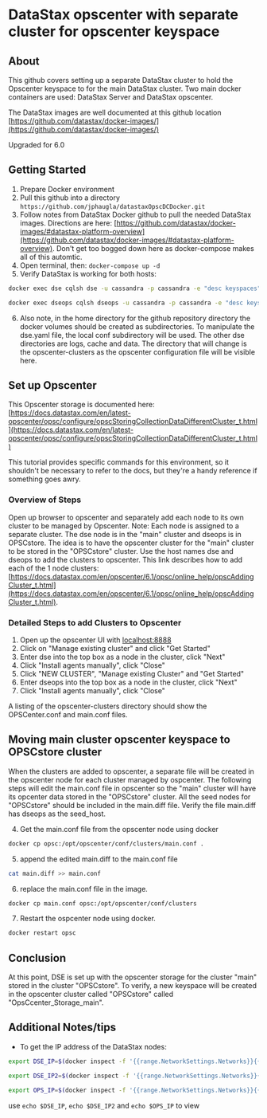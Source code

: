 # DataStax opscenter with separate cluster for opscenter keyspace

## About

This github covers setting up a separate DataStax cluster to hold the Opscenter keyspace to for the main DataStax cluster.  Two main docker containers are used:   DataStax Server and DataStax opscenter.


The DataStax images are well documented at this github location  [https://github.com/datastax/docker-images/](https://github.com/datastax/docker-images/)

Upgraded for 6.0

## Getting Started
1. Prepare Docker environment
2. Pull this github into a directory  `https://github.com/jphaugla/datastaxOpscDCDocker.git`
3. Follow notes from DataStax Docker github to pull the needed DataStax images.  Directions are here:  [https://github.com/datastax/docker-images/#datastax-platform-overview](https://github.com/datastax/docker-images/#datastax-platform-overview).  Don't get too bogged down here as docker-compose makes all of this automtic.  
4. Open terminal, then: `docker-compose up -d`
5. Verify DataStax is working for both hosts:
```bash
docker exec dse cqlsh dse -u cassandra -p cassandra -e "desc keyspaces";
```
```bash
docker exec dseops cqlsh dseops -u cassandra -p cassandra -e "desc keyspaces"
```
6. Also note, in the home directory for the github repository directory the docker volumes should be created as subdirectories.  To manipulate the dse.yaml file, the local conf subdirectory will be used.  The other dse directories are logs, cache and data.  The directory that will change is the opscenter-clusters as the opscenter configuration file will be visible here.

## Set up Opscenter

This Opscenter storage is documented here:  
[https://docs.datastax.com/en/latest-opscenter/opsc/configure/opscStoringCollectionDataDifferentCluster_t.html](https://docs.datastax.com/en/latest-opscenter/opsc/configure/opscStoringCollectionDataDifferentCluster_t.html)

This tutorial provides specific commands for this environment, so it shouldn't be necessary to refer to the docs, but they're a handy reference if something goes awry.  

### Overview of Steps

Open up browser to opscenter and separately add each node to its own cluster to be managed by Opscenter.  Note:   Each node is assigned to a separate cluster.  The dse node is in the "main" cluster and dseops is in OPSCstore.  The idea is to have the opscenter cluster for the "main" cluster to be stored in the "OPSCstore" cluster.  Use the host names dse and dseops to add the clusters to opscenter.  This link describes how to add each of the 1 node clusters:
[https://docs.datastax.com/en/opscenter/6.1/opsc/online_help/opscAddingCluster_t.html](https://docs.datastax.com/en/opscenter/6.1/opsc/online_help/opscAddingCluster_t.html).  

### Detailed Steps to add Clusters to Opscenter

1. Open up the opscenter UI with [localhost:8888](localhost:8888)
2. Click on "Manage existing cluster" and click "Get Started"
3. Enter dse into the top box as a node in the cluster, click "Next" 
4. Click "Install agents manually", click "Close"
5. Click "NEW CLUSTER", "Manage existing Cluster" and "Get Started"
6. Enter dseops into the top box as a node in the cluster, click "Next" 
7. Click "Install agents manually", click "Close"

A listing of the opscenter-clusters directory should show the OPSCenter.conf and main.conf files.

## Moving main cluster opscenter keyspace to OPSCstore cluster

When the clusters are added to opscenter, a separate file will be created in the opscenter node for each cluster managed by ospcenter.  The following steps will edit the main.conf file in opscenter so the "main" cluster will have its opcenter data stored in the "OPSCstore" cluster.  All the seed nodes for "OPSCstore" should be included in the main.diff file.  Verify the file main.diff has dseops as the seed_host. 

4. Get the main.conf file from the opscenter node using docker
```bash
docker cp opsc:/opt/opscenter/conf/clusters/main.conf .
```
5. append the edited main.diff to the main.conf file
```bash
cat main.diff >> main.conf
```
6. replace the main.conf file in the image.  
```bash
docker cp main.conf opsc:/opt/opscenter/conf/clusters
```
7. Restart the ospcenter node using docker.  
```bash
docker restart opsc
```
## Conclusion
At this point, DSE is set up with the opscenter storage for the cluster "main" stored in the cluster "OPSCstore".  To verify, a new keyspace will be created in the opscenter cluster called "OPSCstore" called "OpsCcenter_Storage_main".

##  Additional Notes/tips

* To get the IP address of the DataStax nodes:
```bash
export DSE_IP=$(docker inspect -f '{{range.NetworkSettings.Networks}}{{.IPAddress}}{{end}}' dse)
```
```bash
export DSE_IP2=$(docker inspect -f '{{range.NetworkSettings.Networks}}{{.IPAddress}}{{end}}' dseops)
```
```bash
export OPS_IP=$(docker inspect -f '{{range.NetworkSettings.Networks}}{{.IPAddress}}{{end}}' opsc)
```
use `echo $DSE_IP`, `echo $DSE_IP2` and `echo $OPS_IP` to view
